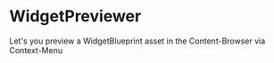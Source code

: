 
# WidgetPreviewer

Let's you preview a WidgetBlueprint asset in the Content-Browser via Context-Menu

